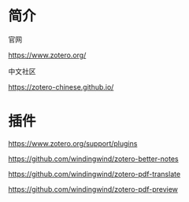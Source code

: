 # 简介

官网

https://www.zotero.org/



中文社区

https://zotero-chinese.github.io/



# 插件

https://www.zotero.org/support/plugins



https://github.com/windingwind/zotero-better-notes

https://github.com/windingwind/zotero-pdf-translate

https://github.com/windingwind/zotero-pdf-preview

